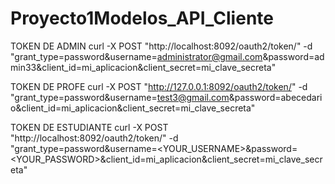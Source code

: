 # Proyecto1Modelos_API_Cliente
TOKEN DE ADMIN
curl -X POST "http://localhost:8092/oauth2/token/" -d "grant_type=password&username=administrator@gmail.com&password=admin33&client_id=mi_aplicacion&client_secret=mi_clave_secreta"

TOKEN DE PROFE
curl -X POST "http://127.0.0.1:8092/oauth2/token/" -d "grant_type=password&username=test3@gmail.com&password=abecedario&client_id=mi_aplicacion&client_secret=mi_clave_secreta"

TOKEN DE ESTUDIANTE
curl -X POST "http://localhost:8092/oauth2/token/" -d "grant_type=password&username=<YOUR_USERNAME>&password=<YOUR_PASSWORD>&client_id=mi_aplicacion&client_secret=mi_clave_secreta"

